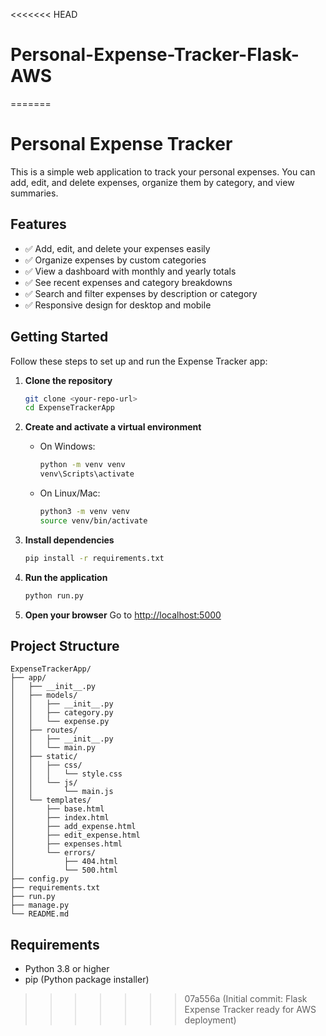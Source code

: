 <<<<<<< HEAD
# Personal-Expense-Tracker-Flask-AWS
=======

# Personal Expense Tracker

This is a simple web application to track your personal expenses. You can add, edit, and delete expenses, organize them by category, and view summaries.


## Features

- ✅ Add, edit, and delete your expenses easily
- ✅ Organize expenses by custom categories
- ✅ View a dashboard with monthly and yearly totals
- ✅ See recent expenses and category breakdowns
- ✅ Search and filter expenses by description or category
- ✅ Responsive design for desktop and mobile


## Getting Started

Follow these steps to set up and run the Expense Tracker app:

1. **Clone the repository**
   ```bash
   git clone <your-repo-url>
   cd ExpenseTrackerApp
   ```

2. **Create and activate a virtual environment**
   - On Windows:
     ```bash
     python -m venv venv
     venv\Scripts\activate
     ```
   - On Linux/Mac:
     ```bash
     python3 -m venv venv
     source venv/bin/activate
     ```

3. **Install dependencies**
   ```bash
   pip install -r requirements.txt
   ```

4. **Run the application**
   ```bash
   python run.py
   ```

5. **Open your browser**
   Go to [http://localhost:5000](http://localhost:5000)


## Project Structure

```
ExpenseTrackerApp/
├── app/
│   ├── __init__.py
│   ├── models/
│   │   ├── __init__.py
│   │   ├── category.py
│   │   └── expense.py
│   ├── routes/
│   │   ├── __init__.py
│   │   └── main.py
│   ├── static/
│   │   ├── css/
│   │   │   └── style.css
│   │   └── js/
│   │       └── main.js
│   └── templates/
│       ├── base.html
│       ├── index.html
│       ├── add_expense.html
│       ├── edit_expense.html
│       ├── expenses.html
│       └── errors/
│           ├── 404.html
│           └── 500.html
├── config.py
├── requirements.txt
├── run.py
├── manage.py
└── README.md
```


## Requirements

- Python 3.8 or higher
- pip (Python package installer)


>>>>>>> 07a556a (Initial commit: Flask Expense Tracker ready for AWS deployment)
